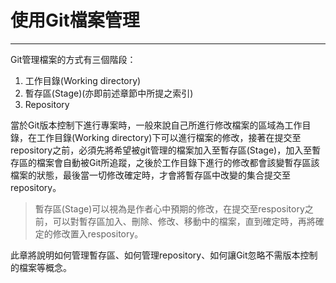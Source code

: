 # 使用Git檔案管理

---

Git管理檔案的方式有三個階段：

1. 工作目錄\(Working directory\)
2. 暫存區\(Stage\)\(亦即前述章節中所提之索引\)
3. Repository

當於Git版本控制下進行專案時，一般來說自己所進行修改檔案的區域為工作目錄，在工作目錄\(Working directory\)下可以進行檔案的修改，接著在提交至repository之前，必須先將希望被git管理的檔案加入至暫存區\(Stage\)，加入至暫存區的檔案會自動被Git所追蹤，之後於工作目錄下進行的修改都會該變暫存區該檔案的狀態，最後當一切修改確定時，才會將暫存區中改變的集合提交至repository。

> 暫存區\(Stage\)可以視為是作者心中預期的修改，在提交至respository之前，可以對暫存區加入、刪除、修改、移動中的檔案，直到確定時，再將確定的修改置入respository。



此章將說明如何管理暫存區、如何管理repository、如何讓Git忽略不需版本控制的檔案等概念。




